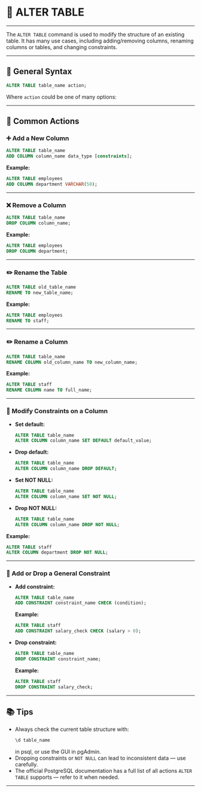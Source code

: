# 📒 ALTER TABLE

---

The `ALTER TABLE` command is used to modify the structure of an existing table.
It has many use cases, including adding/removing columns, renaming columns or tables, and changing constraints.

---

## 🔷 General Syntax

```sql
ALTER TABLE table_name action;
```
Where `action` could be one of many options:

---

## 🧱 Common Actions

### ➕ Add a New Column

```sql
ALTER TABLE table_name
ADD COLUMN column_name data_type [constraints];
```
**Example:**
```sql
ALTER TABLE employees
ADD COLUMN department VARCHAR(50);
```

---

### ❌ Remove a Column

```sql
ALTER TABLE table_name
DROP COLUMN column_name;
```
**Example:**
```sql
ALTER TABLE employees
DROP COLUMN department;
```

---

### ✏️ Rename the Table

```sql
ALTER TABLE old_table_name
RENAME TO new_table_name;
```
**Example:**
```sql
ALTER TABLE employees
RENAME TO staff;
```

---

### ✏️ Rename a Column

```sql
ALTER TABLE table_name
RENAME COLUMN old_column_name TO new_column_name;
```
**Example:**
```sql
ALTER TABLE staff
RENAME COLUMN name TO full_name;
```

---

### 📝 Modify Constraints on a Column

- **Set default:**
  ```sql
  ALTER TABLE table_name
  ALTER COLUMN column_name SET DEFAULT default_value;
  ```
- **Drop default:**
  ```sql
  ALTER TABLE table_name
  ALTER COLUMN column_name DROP DEFAULT;
  ```
- **Set NOT NULL:**
  ```sql
  ALTER TABLE table_name
  ALTER COLUMN column_name SET NOT NULL;
  ```
- **Drop NOT NULL:**
  ```sql
  ALTER TABLE table_name
  ALTER COLUMN column_name DROP NOT NULL;
  ```
**Example:**
```sql
ALTER TABLE staff
ALTER COLUMN department DROP NOT NULL;
```

---

### 🧩 Add or Drop a General Constraint

- **Add constraint:**
  ```sql
  ALTER TABLE table_name
  ADD CONSTRAINT constraint_name CHECK (condition);
  ```
  **Example:**
  ```sql
  ALTER TABLE staff
  ADD CONSTRAINT salary_check CHECK (salary > 0);
  ```
- **Drop constraint:**
  ```sql
  ALTER TABLE table_name
  DROP CONSTRAINT constraint_name;
  ```
  **Example:**
  ```sql
  ALTER TABLE staff
  DROP CONSTRAINT salary_check;
  ```

---

## 📚 Tips

- Always check the current table structure with:
  ```sql
  \d table_name
  ```
  in psql, or use the GUI in pgAdmin.
- Dropping constraints or `NOT NULL` can lead to inconsistent data — use carefully.
- The official PostgreSQL documentation has a full list of all actions `ALTER TABLE` supports — refer to it when needed.

---